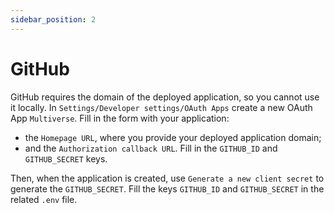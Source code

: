 ```yaml
---
sidebar_position: 2
---
```


# GitHub
GitHub requires the domain of the deployed application, so you cannot use it locally. In `Settings/Developer settings/OAuth Apps`
create a new OAuth App `Multiverse`. Fill in the form with your application:
- the `Homepage URL`, where you provide your deployed application domain;
- and the `Authorization callback URL`. Fill in the `GITHUB_ID` and `GITHUB_SECRET` keys.

Then, when the application is created, use `Generate a new client secret` to generate the `GITHUB_SECRET`.
Fill the keys `GITHUB_ID` and `GITHUB_SECRET` in the related `.env` file.